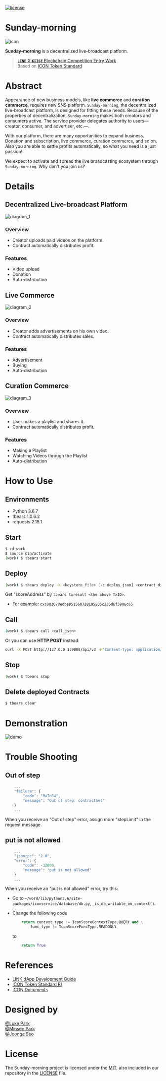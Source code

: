 [![license](https://img.shields.io/badge/license-MIT-green.svg)](https://opensource.org/licenses/MIT)

<!--
////////////////////////////////////////
-->

# Sunday-morning

![icon](https://github.com/twodude/sunday-morning/blob/master/images/icon.png)

**Sunday-morning** is a decentralized live-broadcast platform.

> [**```LINE```** X **```KIISE```** Blockchain Competition Entry Work](http://www.kiise.or.kr/conference/main/getContent.do?CC=KSC&CS=2018&content_no=888&PARENT_ID=010900)   
> Based on [ICON Token Standard](https://github.com/icon-project/IIPs/blob/master/IIPS/iip-2.md)

<!--
////////////////////////////////////////
-->

# Abstract

Appearance of new business models, like **live commerce** and **curation commerce**, requires new SNS platform. ```Sunday-morning```, the decentralized live-broadcast platform, is designed for fitting these needs. Because of the properties of decentralization, ```Sunday-morning``` makes both creators and consumers active. The service provider delegates authority to users&mdash;creator, consumer, and advertiser, etc.&mdash;.

With our platform, there are many opportunities to expand business. Donation and subscription, live commerce, curation commerce, and so on. Also you are able to settle profits automatically, so what you need is a just passion! 

We expect to activate and spread the live broadcasting ecosystem through ```Sunday-morning```. Why don't you join us?

<!--
////////////////////////////////////////
-->

# Details

## Decentralized Live-broadcast Platform

![diagram_1](https://github.com/twodude/sunday-morning/blob/master/images/implementation_1.png)

### Overview

* Creator uploads paid videos on the platform.   
* Contract automatically distributes profit.   

### Features

* Video upload
* Donation
* Auto-distribution

<!--
////////////////////////////////////////
-->

## Live Commerce

![diagram_2](https://github.com/twodude/sunday-morning/blob/master/images/implementation_2.png)

### Overview

* Creator adds advertisements on his own video.   
* Contract automatically distributes sales.   

### Features

* Advertisement
* Buying
* Auto-distribution

<!--
////////////////////////////////////////
-->

## Curation Commerce

![diagram_3](https://github.com/twodude/sunday-morning/blob/master/images/implementation_3.png)

### Overview

* User makes a playlist and shares it.   
* Contract automatically distributes profit.   

### Features

* Making a Playlist
* Watching Videos through the Playlist
* Auto-distribution

<!--
////////////////////////////////////////
-->

# How to Use

## Environments

- Python 3.6.7   
- tbears 1.0.6.2   
- requests 2.19.1

## Start
```bash
$ cd work
$ source bin/activate
(work) $ tbears start
```

## Deploy
```bash
(work) $ tbears deploy -k <keystore_file> [-c deploy_json] <contract_dir>
```
Get "scoreAddress" by ```tbears txresult <the above TxID>```.
- For example: ```cxc083078edbe951560728105235c235d6f5906c65```

## Call
```bash
(work) $ tbears call <call_json>
```

Or you can use **HTTP POST** instead:
```bash
curl -X POST http://127.0.0.1:9000/api/v3 -H"Content-Type: application/json; application/json" -d @<call_json>
```

## Stop
```bash
(work) $ tbears stop
```

## Delete deployed Contracts
```bash
$ tbears clear
```

<!--
////////////////////////////////////////
-->

# Demonstration

![demo](https://github.com/twodude/sunday-morning/blob/master/images/demo.png)

<!--
////////////////////////////////////////
-->

# Trouble Shooting

## Out of step

```javascript
    ...
    "failure": {
        "code": "0x7d64",
        "message": "Out of step: contractSet"
    }
    ...
```

When you receive an "Out of step" error, assign more "stepLimit" in the request message.

## put is not allowed

```javascript
    ...
    "jsonrpc": "2.0",
    "error": {
        "code": -32000,
        "message": "put is not allowed"
    }
    ...
```

When you receive an "put is not allowed" error, try this:
- Go to ```~/word/lib/python3.6/site-packages/iconservice/database/db.py```, ```_is_db_writable_on_context()```.
- Change the following code

    ```python
        return context_type != IconScoreContextType.QUERY and \
            func_type != IconScoreFuncType.READONLY
    ```

    to

    ```python
        return True
    ```

<!--
////////////////////////////////////////
-->

# References
* [LINK dApp Development Guide](https://github.com/twodude/link-dapp-dev)   
* [ICON Token Standard RI](https://github.com/icon-project/samples/tree/master/irc2_token)  
* [ICON Documents](https://github.com/icon-project/icon-project.github.io)   

<!--
////////////////////////////////////////
-->

# Designed by

[@Luke Park](https://github.com/twodude)   
[@Minseo Park](https://github.com/finchparker)   
[@Jeonga Seo](https://github.com/zzna)   

<!--
////////////////////////////////////////
-->

# License

The Sunday-morning project is licensed under the [MIT](https://opensource.org/licenses/MIT), also included in our repository in the [LICENSE](https://github.com/twodude/sunday-morning/blob/master/LICENSE) file.
